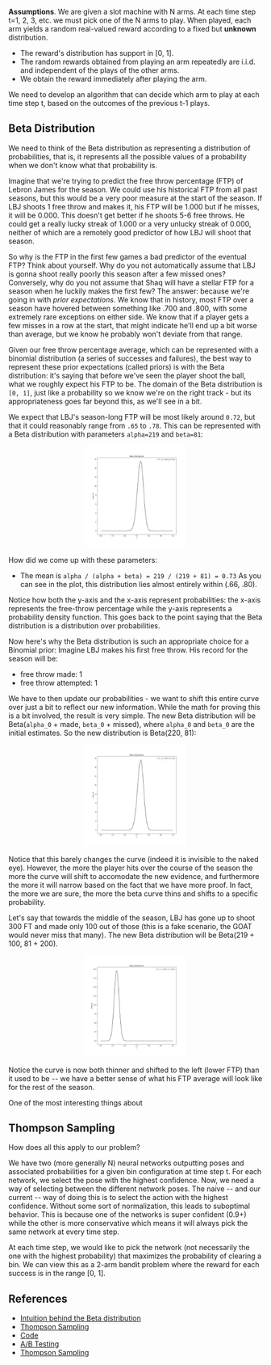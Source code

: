 **Assumptions**. We are given a slot machine with N arms. At each time step t=1, 2, 3, etc. we must pick one of the N arms to play. When played, each arm yields a random real-valued reward according to a fixed but **unknown** distribution.

- The reward's distribution has support in [0, 1].
- The random rewards obtained from playing an arm repeatedly are i.i.d. and
independent of the plays of the other arms.
- We obtain the reward immediately after playing the arm.

We need to develop an algorithm that can decide which arm to play at each time step t, based on the outcomes of the previous t-1 plays.

## Beta Distribution

We need to think of the Beta distribution as representing a distribution of probabilities, that is, it represents all the possible values of a probability when we don't know what that probability is.

Imagine that we're trying to predict the free throw percentage (FTP) of Lebron James for the season. We could use his historical FTP from all past seasons, but this would be a very poor measure at the start of the season. If LBJ shoots 1 free throw and makes it, his FTP will be 1.000 but if he misses, it will be 0.000. This doesn't get better if he shoots 5-6 free throws. He could get a really lucky streak of 1.000 or a very unlucky streak of 0.000, neither of which are a remotely good predictor of how LBJ will shoot that season.

So why is the FTP in the first few games a bad predictor of the eventual FTP? Think about yourself. Why do you not automatically assume that LBJ is gonna shoot really poorly this season after a few missed ones? Conversely, why do you not assume that Shaq will have a stellar FTP for a season when he luckily makes the first few? The answer: because we're going in with *prior expectations*. We know that in history, most FTP over a season have hovered between something like .700 and .800, with some extremely rare exceptions on either side. We know that if a player gets a few misses in a row at the start, that might indicate he'll end up a bit worse than average, but we know he probably won't deviate from that range.

Given our free throw percentage average, which can be represented with a binomial distribution (a series of successes and failures), the best way to represent these prior expectations (called priors) is with the Beta distribution: it's saying that before we've seen the player shoot the ball, what we roughly expect his FTP to be. The domain of the Beta distribution is `[0, 1]`, just like a probability so we know we're on the right track - but its appropriateness goes far beyond this, as we'll see in a bit.

We expect that LBJ's season-long FTP will be most likely around `0.72`, but that it could reasonably range from `.65` to `.78`. This can be represented with a Beta distribution with parameters `alpha=219` and `beta=81`:

<p align="center">
 <img src="./plots/beta_dist.png" alt="Drawing", width=40%>
</p>

How did we come up with these parameters:

* The mean is `alpha / (alpha + beta) = 219 / (219 + 81) = 0.73`
As you can see in the plot, this distribution lies almost entirely within (.66, .80).

Notice how both the y-axis and the x-axis represent probabilities: the x-axis represents the free-throw percentage while the y-axis represents a probability density function. This goes back to the point saying that the Beta distribution is a distribution over probabilities.

Now here's why the Beta distribution is such an appropriate choice for a Binomial prior: Imagine LBJ makes his first free throw. His record for the season will be:

* free throw made: 1
* free throw attempted: 1

We have to then update our probabilities - we want to shift this entire curve over just a bit to reflect our new information. While the math for proving this is a bit involved, the result is very simple. The new Beta distribution will be Beta(`alpha_0` + made, `beta_0` + missed), where `alpha_0` and `beta_0` are the initial estimates. So the new distribution is Beta(220, 81):

<p align="center">
 <img src="./plots/beta_dist_after_one.png" alt="Drawing", width=40%>
</p>

Notice that this barely changes the curve (indeed it is invisible to the naked eye). However, the more the player hits over the course of the season the more the curve will shift to accomodate the new evidence, and furthermore the more it will narrow based on the fact that we have more proof. In fact, the more we are sure, the more the beta curve thins and shifts to a specific probability.

Let's say that towards the middle of the season, LBJ has gone up to shoot 300 FT and made only 100 out of those (this is a fake scenario, the GOAT would never miss that many). The new Beta distribution will be Beta(219 + 100, 81 + 200).

<p align="center">
 <img src="./plots/beta_dist_mid_season.png" alt="Drawing", width=40%>
</p>

Notice the curve is now both thinner and shifted to the left (lower FTP) than it used to be -- we have a better sense of what his FTP average will look like for the rest of the season.

One of the most interesting things about

## Thompson Sampling

How does all this apply to our problem?

We have two (more generally N) neural networks outputting poses and associated probabilities for a given bin configuration at time step t. For each network, we select the pose with the highest confidence. Now, we need a way of selecting between the different network poses. The naive -- and our current -- way of doing this is to select the action with the highest confidence. Without some sort of normalization, this leads to suboptimal behavior. This is because one of the networks is super confident (0.9+) while the other is more conservative which means it will always pick the same network at every time step.

At each time step, we would like to pick the network (not necessarily the one with the highest probability) that maximizes the probability of clearing a bin. We can view this as a 2-arm bandit problem where the reward for each success is in the range [0, 1].

## References

- [Intuition behind the Beta distribution](https://stats.stackexchange.com/questions/47771/what-is-the-intuition-behind-beta-distribution)
- [Thompson Sampling](http://proceedings.mlr.press/v23/agrawal12/agrawal12.pdf)
- [Code](https://github.com/lilianweng/multi-armed-bandit)
- [A/B Testing](https://en.wikipedia.org/wiki/A/B_testing)
- [Thompson Sampling](https://arxiv.org/pdf/1707.02038.pdf)
